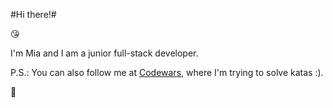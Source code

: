 #Hi there!#

:kissing_heart:

I'm Mia and I am a junior full-stack developer.

P.S.: You can also follow me at [Codewars](https://www.codewars.com/users/MiaNiznai), where I'm trying to solve katas :).

:love_letter:

